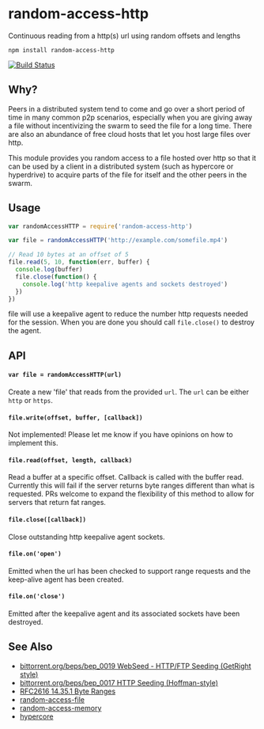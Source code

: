# random-access-http

Continuous reading from a http(s) url using random offsets and lengths

```
npm install random-access-http
```

[![Build Status](https://travis-ci.org/bcomnes/random-access-http.svg?branch=master)](https://travis-ci.org/bcomnes/random-access-http)

## Why?

Peers in a distributed system tend to come and go over a short period of time in many common p2p scenarios, especially when you are giving away a file without incentivizing the swarm to seed the file for a long time.  There are also an abundance of free cloud hosts that let you host large files over http.

This module provides you random access to a file hosted over http so that it can be used by a client in a distributed system (such as hypercore or hyperdrive) to acquire parts of the file for itself and the other peers in the swarm.

## Usage

```js
var randomAccessHTTP = require('random-access-http')

var file = randomAccessHTTP('http://example.com/somefile.mp4')

// Read 10 bytes at an offset of 5
file.read(5, 10, function(err, buffer) {
  console.log(buffer)
  file.close(function() {
    console.log('http keepalive agents and sockets destroyed')
  })
})
```

file will use a keepalive agent to reduce the number http requests needed for the session.  When you are done you should call `file.close()` to destroy the agent.

## API

#### `var file = randomAccessHTTP(url)`

Create a new 'file' that reads from the provided `url`.  The `url` can be either `http` or `https`.

#### `file.write(offset, buffer, [callback])`

Not implemented!  Please let me know if you have opinions on how to implement this.

#### `file.read(offset, length, callback)`

Read a buffer at a specific offset. Callback is called with the buffer read.  Currently this will fail if the server returns byte ranges different than what is requested.  PRs welcome to expand the flexibility of this method to allow for servers that return fat ranges.

#### `file.close([callback])`

Close outstanding http keepalive agent sockets.

#### `file.on('open')`

Emitted when the url has been checked to support range requests and the keep-alive agent has been created.

#### `file.on('close')`

Emitted after the keepalive agent and its associated sockets have been destroyed.

## See Also

- [bittorrent.org/beps/bep_0019 WebSeed - HTTP/FTP Seeding (GetRight style)](http://www.bittorrent.org/beps/bep_0019.html)
- [bittorrent.org/beps/bep_0017 HTTP Seeding (Hoffman-style)](http://www.bittorrent.org/beps/bep_0017.html)
- [RFC2616 14.35.1 Byte Ranges](http://tools.ietf.org/html/rfc2616#section-14.35)
- [random-access-file](https://github.com/mafintosh/random-access-file)
- [random-access-memory](https://github.com/mafintosh/random-access-memory)
- [hypercore](https://github.com/mafintosh/hypercore)
